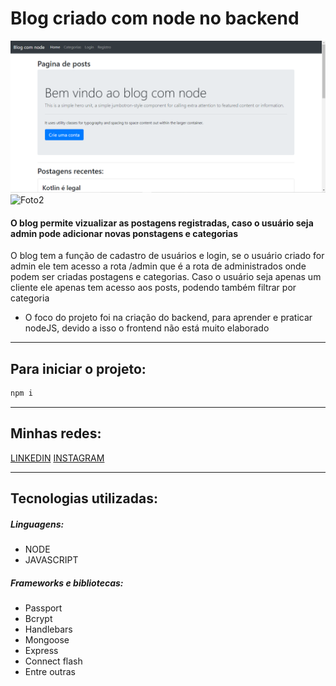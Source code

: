 # Blog criado com node no backend

![Foto1](https://github.com/ThiagoFelippi/Blog/blob/master/foto1.png)
![Foto2]()

#### O blog permite vizualizar as postagens registradas, caso o usuário seja admin pode adicionar novas ponstagens e categorias

O blog tem a função de cadastro de usuários e login, se o usuário criado for admin ele tem acesso a rota /admin que é a rota de administrados onde podem ser criadas postagens e categorias.
Caso o usuário seja apenas um cliente ele apenas tem acesso aos posts, podendo também filtrar por categoria
* O foco do projeto foi na criação do backend, para aprender e praticar nodeJS, devido a isso o frontend não está muito elaborado

---

## Para iniciar o projeto:
~~~javascript
npm i
~~~

---

## Minhas redes:
[LINKEDIN](https://www.linkedin.com/in/thiago-crespo-felippi/)
[INSTAGRAM](https://www.instagram.com/thiago_felippi1/?hl=pt-br)

---

## Tecnologias utilizadas:
##### Linguagens:
* NODE
* JAVASCRIPT
##### Frameworks e bibliotecas:
* Passport
* Bcrypt
* Handlebars
* Mongoose
* Express
* Connect flash
* Entre outras
